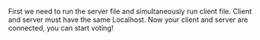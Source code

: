 First we need to run the server file and simultaneously run client file.
Client and server must have the same Localhost.
Now your client and server are connected, you can start voting!
